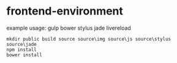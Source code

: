 # frontend-environment
example usage: gulp bower stylus jade livereload

```
mkdir public build source source\img source\js source\stylus source\jade
npm install
bower install
```